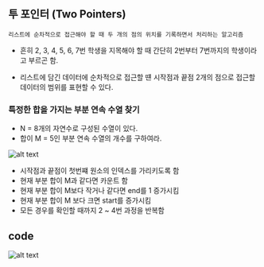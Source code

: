 ## 투 포인터 (Two Pointers) 
```
리스트에 순차적으로 접근해야 할 때 두 개의 점의 위치를 기록하면서 처리하는 알고리즘
```

- 흔히 2, 3, 4, 5, 6, 7번 학생을 지목해야 할 때 간단히 2번부터 7번까지의 학생이라고 부르곤 함.

- 리스트에 담긴 데이터에 순차적으로 접근할 떈 시작점과 끝점 2개의 점으로 접근할 데이터의 범위를 표현할 수 있다. 


### 특정한 합을 가지는 부분 연속 수열 찾기 

- N = 8개의 자연수로 구성된 수열이 있다.
- 합이 M = 5인 부분 연속 수열의 개수를 구하여라.

![alt text](image.png)

- 시작점과 끝점이 첫번쨰 원소의 인덱스를 가리키도록 함
- 현재 부분 합이 M과 같다면 카운트 함
- 현재 부분 합이 M보다 작거나 같다면 end를 1 증가시킴
- 현재 부분 합이 M 보다 크면 start를 증가시킴
- 모든 경우를 확인할 때까지 2 ~ 4번 과정을 반복함



## code 
![alt text](image-2.png)